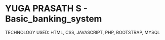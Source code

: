 # YUGA PRASATH S - Basic_banking_system

TECHNOLOGY USED:
 HTML, CSS, JAVASCRIPT, PHP, BOOTSTRAP, MYSQL
